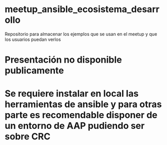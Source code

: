 # meetup_ansible_ecosistema_desarrollo
Repositorio para almacenar los ejemplos que se usan en el meetup y que los usuarios puedan verlos

# Presentación no disponible publicamente

# Se requiere instalar en local las herramientas de ansible y para otras parte es recomendable disponer de un entorno de AAP pudiendo ser sobre CRC
